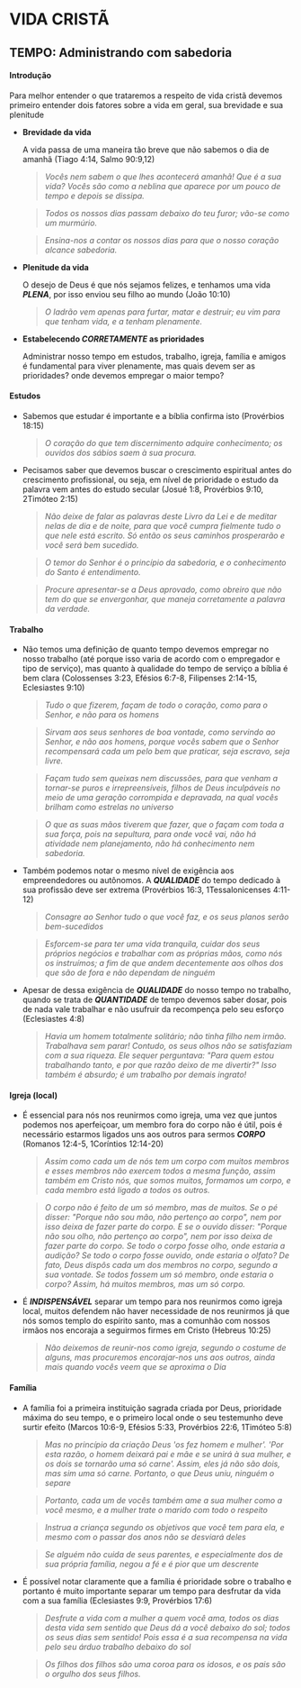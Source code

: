# VIDA CRISTÃ

## TEMPO: Administrando com sabedoria

#### Introdução
Para melhor entender o que trataremos a respeito de vida cristã devemos primeiro entender dois fatores sobre a vida em geral, sua brevidade e sua plenitude

  - **Brevidade da vida**

    A vida passa de uma maneira tão breve que não sabemos o dia de amanhã (Tiago 4:14, Salmo 90:9,12)

    > *Vocês nem sabem o que lhes acontecerá amanhã! Que é a sua vida? Vocês são como a neblina que aparece por um pouco de tempo e depois se dissipa.*

    > *Todos os nossos dias passam debaixo do teu furor; vão-se como um murmúrio.*

    > *Ensina-nos a contar os nossos dias para que o nosso coração alcance sabedoria.*

  - **Plenitude da vida**

    O desejo de Deus é que nós sejamos felizes, e tenhamos uma vida ***PLENA***, por isso enviou seu filho ao mundo (João 10:10)

    > *O ladrão vem apenas para furtar, matar e destruir; eu vim para que tenham vida, e a tenham plenamente.*

  - **Estabelecendo ***CORRETAMENTE*** as prioridades**

    Administrar nosso tempo em estudos, trabalho, igreja, família e amigos é fundamental para viver plenamente, mas quais devem ser as prioridades? onde devemos empregar o maior tempo?

#### Estudos
  - Sabemos que estudar é importante e a bíblia confirma isto (Provérbios 18:15)

    > *O coração do que tem discernimento adquire conhecimento; os ouvidos dos sábios saem à sua procura.*

  - Pecisamos saber que devemos buscar o crescimento espiritual antes do crescimento profissional, ou seja, em nível de prioridade o estudo da palavra vem antes do estudo secular (Josué 1:8, Provérbios 9:10, 2Timóteo 2:15)

    > *Não deixe de falar as palavras deste Livro da Lei e de meditar nelas de dia e de noite, para que você cumpra fielmente tudo o que nele está escrito. Só então os seus caminhos prosperarão e você será bem sucedido.*

    > *O temor do Senhor é o princípio da sabedoria, e o conhecimento do Santo é entendimento.*

    > *Procure apresentar-se a Deus aprovado, como obreiro que não tem do que se envergonhar, que maneja corretamente a palavra da verdade.*

#### Trabalho
  - Não temos uma definição de quanto tempo devemos empregar no nosso trabalho (até porque isso varia de acordo com o empregador e tipo de serviço), mas quanto à qualidade do tempo de serviço a bíblia é bem clara (Colossenses 3:23, Efésios 6:7-8, Filipenses 2:14-15, Eclesiastes 9:10)

    > *Tudo o que fizerem, façam de todo o coração, como para o Senhor, e não para os homens*

    > *Sirvam aos seus senhores de boa vontade, como servindo ao Senhor, e não aos homens, porque vocês sabem que o Senhor recompensará cada um pelo bem que praticar, seja escravo, seja livre.*

    > *Façam tudo sem queixas nem discussões, para que venham a tornar-se puros e irrepreensíveis, filhos de Deus inculpáveis no meio de uma geração corrompida e depravada, na qual vocês brilham como estrelas no universo*

    > *O que as suas mãos tiverem que fazer, que o façam com toda a sua força, pois na sepultura, para onde você vai, não há atividade nem planejamento, não há conhecimento nem sabedoria.*

  - Também podemos notar o mesmo nível de exigência aos empreendedores ou autônomos. A ***QUALIDADE*** do tempo dedicado à sua profissão deve ser extrema (Provérbios 16:3, 1Tessalonicenses 4:11-12)

    > *Consagre ao Senhor tudo o que você faz, e os seus planos serão bem-sucedidos*

    > *Esforcem-se para ter uma vida tranquila, cuidar dos seus próprios negócios e trabalhar com as próprias mãos, como nós os instruímos; a fim de que andem decentemente aos olhos dos que são de fora e não dependam de ninguém*

  - Apesar de dessa exigência de ***QUALIDADE*** do nosso tempo no trabalho, quando se trata de ***QUANTIDADE*** de tempo devemos saber dosar, pois de nada vale trabalhar e não usufruir da recompença pelo seu esforço (Eclesiastes 4:8)

    > *Havia um homem totalmente solitário; não tinha filho nem irmão. Trabalhava sem parar! Contudo, os seus olhos não se satisfaziam com a sua riqueza. Ele sequer perguntava: "Para quem estou trabalhando tanto, e por que razão deixo de me divertir?" Isso também é absurdo; é um trabalho por demais ingrato!*

#### Igreja (local)
  - É essencial para nós nos reunirmos como igreja, uma vez que juntos podemos nos aperfeiçoar, um membro fora do corpo não é útil, pois é necessário estarmos ligados uns aos outros para sermos ***CORPO*** (Romanos 12:4-5, 1Coríntios 12:14-20)

    > *Assim como cada um de nós tem um corpo com muitos membros e esses membros não exercem todos a mesma função, assim também em Cristo nós, que somos muitos, formamos um corpo, e cada membro está ligado a todos os outros.*

    > *O corpo não é feito de um só membro, mas de muitos. Se o pé disser: "Porque não sou mão, não pertenço ao corpo", nem por isso deixa de fazer parte do corpo. E se o ouvido disser: "Porque não sou olho, não pertenço ao corpo", nem por isso deixa de fazer parte do corpo. Se todo o corpo fosse olho, onde estaria a audição? Se todo o corpo fosse ouvido, onde estaria o olfato? De fato, Deus dispôs cada um dos membros no corpo, segundo a sua vontade. Se todos fossem um só membro, onde estaria o corpo? Assim, há muitos membros, mas um só corpo.*

  - É ***INDISPENSÁVEL*** separar um tempo para nos reunirmos como igreja local, muitos defendem não haver necessidade de nos reunirmos já que nós somos templo do espírito santo, mas a comunhão com nossos irmãos nos encoraja a seguirmos firmes em Cristo (Hebreus 10:25)

    > *Não deixemos de reunir-nos como igreja, segundo o costume de alguns, mas procuremos encorajar-nos uns aos outros, ainda mais quando vocês veem que se aproxima o Dia*

#### Família
  - A família foi a primeira instituição sagrada criada por Deus, prioridade máxima do seu tempo, e o primeiro local onde o seu testemunho deve surtir efeito (Marcos 10:6-9, Efésios 5:33, Provérbios 22:6, 1Timóteo 5:8)

    > *Mas no princípio da criação Deus 'os fez homem e mulher'. 'Por esta razão, o homem deixará pai e mãe e se unirá à sua mulher, e os dois se tornarão uma só carne'. Assim, eles já não são dois, mas sim uma só carne. Portanto, o que Deus uniu, ninguém o separe*

    > *Portanto, cada um de vocês também ame a sua mulher como a você mesmo, e a mulher trate o marido com todo o respeito*

    > *Instrua a criança segundo os objetivos que você tem para ela, e mesmo com o passar dos anos não se desviará deles*

    > *Se alguém não cuida de seus parentes, e especialmente dos de sua própria família, negou a fé e é pior que um descrente*

  - É possível notar claramente que a família é prioridade sobre o trabalho e portanto é muito importante separar um tempo para desfrutar da vida com a sua família (Eclesiastes 9:9, Provérbios 17:6)

    > *Desfrute a vida com a mulher a quem você ama, todos os dias desta vida sem sentido que Deus dá a você debaixo do sol; todos os seus dias sem sentido! Pois essa é a sua recompensa na vida pelo seu árduo trabalho debaixo do sol*

    > *Os filhos dos filhos são uma coroa para os idosos, e os pais são o orgulho dos seus filhos.*

